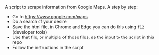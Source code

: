 A script to scrape information from Google Maps. A step by step:
- Go to https://www.google.com/maps
- Do a search of your desire
- Save the html file, in Chrome and Edge you can do this using `f12` (developer tools)
- Use that file, or multiple of those files, as the input to the script in this repo
- Follow the instructions in the script

